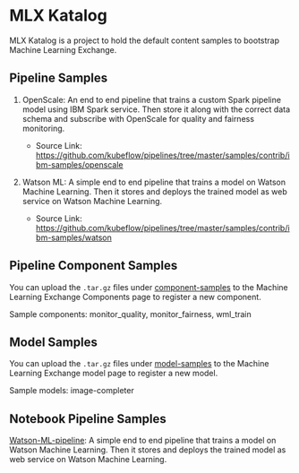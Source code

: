 # MLX Katalog

MLX Katalog is a project to hold the default content samples to bootstrap Machine Learning Exchange. 

## Pipeline Samples

1. OpenScale: An end to end pipeline that trains a custom Spark pipeline model using IBM Spark service. Then store it along with the correct data schema and subscribe with OpenScale for quality and fairness monitoring.
    * Source Link: https://github.com/kubeflow/pipelines/tree/master/samples/contrib/ibm-samples/openscale

2. Watson ML: A simple end to end pipeline that trains a model on Watson Machine Learning. Then it stores and deploys the trained model as web service on Watson Machine Learning.
    * Source Link: https://github.com/kubeflow/pipelines/tree/master/samples/contrib/ibm-samples/watson
   
## Pipeline Component Samples

You can upload the `.tar.gz` files under [component-samples](component-samples) to the Machine Learning Exchange 
Components page to register a new component.

Sample components: monitor_quality, monitor_fairness, wml_train

## Model Samples

You can upload the `.tar.gz` files under [model-samples](model-samples) to the Machine Learning 
Exchange model page to register a new model.

Sample models: image-completer

## Notebook Pipeline Samples

[Watson-ML-pipeline](notebook-samples/Watson-ML-pipeline/watson-ml-pipeline.ipynb): A simple end to end pipeline that trains a model on Watson Machine Learning. Then it stores and deploys the trained model as web service on Watson Machine Learning.
